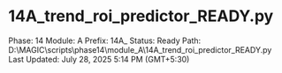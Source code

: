 # 14A_trend_roi_predictor_READY.py

Phase: 14
Module: A
Prefix: 14A_
Status: Ready
Path: D:\MAGIC\scripts\phase14\module_A\14A_trend_roi_predictor_READY.py
Last Updated: July 28, 2025 5:14 PM (GMT+5:30)